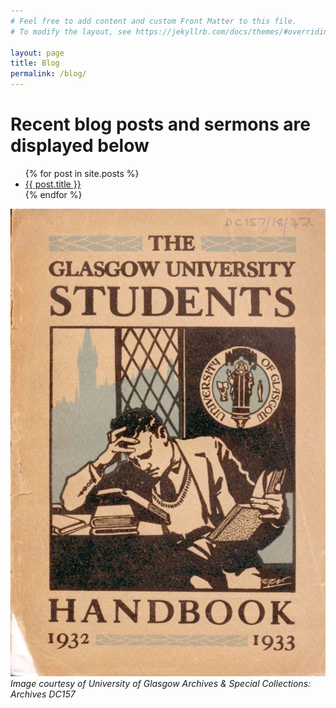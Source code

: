```yaml
---
# Feel free to add content and custom Front Matter to this file.
# To modify the layout, see https://jekyllrb.com/docs/themes/#overriding-theme-defaults

layout: page
title: Blog
permalink: /blog/
---
```

# Recent blog posts and sermons are displayed below

<ul>
  {% for post in site.posts %}
    <li>
      <a href="{{ post.url }}">{{ post.title }}</a>
    </li>
  {% endfor %}
</ul>

![Image from UoG Handbook](media/handbook.webp)
*Image courtesy of University of Glasgow Archives & Special Collections: Archives DC157*
